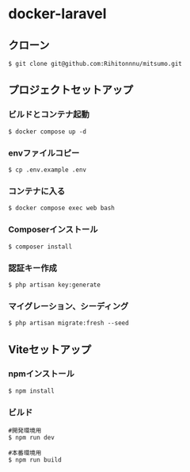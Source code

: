 # docker-laravel

## クローン
```
$ git clone git@github.com:Rihitonnnu/mitsumo.git
```

## プロジェクトセットアップ
### ビルドとコンテナ起動
```
$ docker compose up -d
```

### envファイルコピー
```
$ cp .env.example .env
```

### コンテナに入る
```
$ docker compose exec web bash
```

### Composerインストール
```
$ composer install
```

### 認証キー作成
```
$ php artisan key:generate
```

### マイグレーション、シーディング
```
$ php artisan migrate:fresh --seed
```

## Viteセットアップ
### npmインストール
```
$ npm install
```

### ビルド
```
#開発環境用
$ npm run dev

#本番環境用
$ npm run build
```



